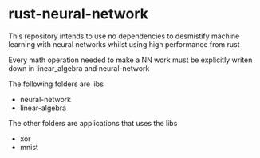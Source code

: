 # rust-neural-network
This repository intends to use no dependencies to desmistify machine learning with neural networks whilst using high performance from rust

Every math operation needed to make a NN work must be explicitly writen down in linear_algebra and neural-network

The following folders are libs
- neural-network
- linear-algebra

The other folders are applications that uses the libs
- xor
- mnist
